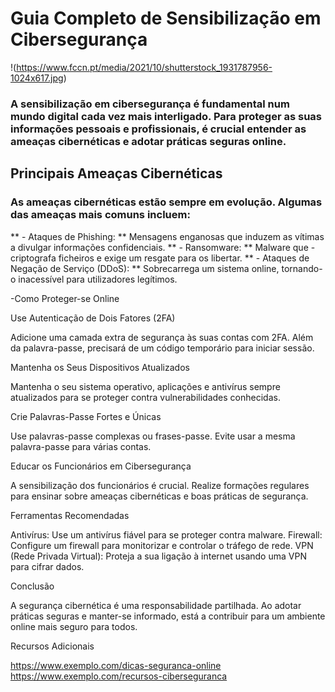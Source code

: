 # Guia Completo de Sensibilização em Cibersegurança

!(https://www.fccn.pt/media/2021/10/shutterstock_1931787956-1024x617.jpg)

### A sensibilização em cibersegurança é fundamental num mundo digital cada vez mais interligado. Para proteger as suas informações pessoais e profissionais, é crucial entender as ameaças cibernéticas e adotar práticas seguras online.

## **Principais Ameaças Cibernéticas**

### As ameaças cibernéticas estão sempre em evolução. Algumas das ameaças mais comuns incluem:

** - Ataques de Phishing: ** Mensagens enganosas que induzem as vítimas a divulgar informações confidenciais. 
** - Ransomware: ** Malware que -criptografa ficheiros e exige um resgate para os libertar.
** - Ataques de Negação de Serviço (DDoS): ** Sobrecarrega um sistema online, tornando-o inacessível para utilizadores legítimos.

-Como Proteger-se Online

Use Autenticação de Dois Fatores (2FA)

Adicione uma camada extra de segurança às suas contas com 2FA. Além da palavra-passe, precisará de um código temporário para iniciar sessão.

Mantenha os Seus Dispositivos Atualizados

Mantenha o seu sistema operativo, aplicações e antivírus sempre atualizados para se proteger contra vulnerabilidades conhecidas.

Crie Palavras-Passe Fortes e Únicas

Use palavras-passe complexas ou frases-passe. Evite usar a mesma palavra-passe para várias contas.

Educar os Funcionários em Cibersegurança

A sensibilização dos funcionários é crucial. Realize formações regulares para ensinar sobre ameaças cibernéticas e boas práticas de segurança.

Ferramentas Recomendadas

Antivírus: Use um antivírus fiável para se proteger contra malware. Firewall: Configure um firewall para monitorizar e controlar o tráfego de rede. VPN (Rede Privada Virtual): Proteja a sua ligação à internet usando uma VPN para cifrar dados.

Conclusão

A segurança cibernética é uma responsabilidade partilhada. Ao adotar práticas seguras e manter-se informado, está a contribuir para um ambiente online mais seguro para todos.

Recursos Adicionais

https://www.exemplo.com/dicas-seguranca-online
https://www.exemplo.com/recursos-ciberseguranca
